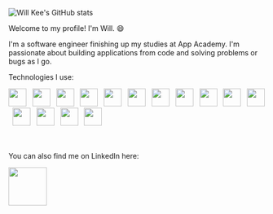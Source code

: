 ![Will Kee's GitHub stats](https://github-readme-stats.vercel.app/api?username=willkee&show_icons=true&theme=merko)

Welcome to my profile! I'm Will. 😄

I'm a software engineer finishing up my studies at App Academy. I'm passionate about building applications from code and solving problems or bugs as I go.

Technologies I use:

<div>
  <img src="https://cdn.jsdelivr.net/gh/devicons/devicon/icons/vscode/vscode-original.svg" width="35px" />
  &nbsp;
  <img src="https://cdn.jsdelivr.net/gh/devicons/devicon/icons/javascript/javascript-plain.svg" width="35px"/>
  &nbsp;
  <img src="https://cdn.jsdelivr.net/gh/devicons/devicon/icons/nodejs/nodejs-original.svg" width="35px" />
  &nbsp;
  <img src="https://cdn.jsdelivr.net/gh/devicons/devicon/icons/react/react-original.svg" width="35px"/>
  &nbsp;
  <img src="https://cdn.jsdelivr.net/gh/devicons/devicon/icons/redux/redux-original.svg" width="35px"/>
  &nbsp;
  <img src="https://cdn.jsdelivr.net/gh/devicons/devicon/icons/express/express-original-wordmark.svg" width="35px"/>
  &nbsp;
  <img src="https://cdn.jsdelivr.net/gh/devicons/devicon/icons/postgresql/postgresql-original.svg" width="35px"/>
  &nbsp;
  <img src="https://cdn.jsdelivr.net/gh/devicons/devicon/icons/sequelize/sequelize-original.svg" width="35px"/>
  &nbsp;
  <img src="https://cdn.jsdelivr.net/gh/devicons/devicon/icons/python/python-original.svg" width="35px"/>
  &nbsp;
   <img src="https://cdn.jsdelivr.net/gh/devicons/devicon/icons/flask/flask-original.svg" width="35px"/>
  &nbsp;
  <img src="https://cdn.jsdelivr.net/gh/devicons/devicon/icons/html5/html5-plain.svg" width="35px"/>
  &nbsp;
   <img src="https://cdn.jsdelivr.net/gh/devicons/devicon/icons/css3/css3-plain.svg" width="35px"/>
  &nbsp;
  <img src="https://cdn.jsdelivr.net/gh/devicons/devicon/icons/git/git-original.svg" width="35px"/>
  &nbsp;
  <img src="https://cdn.jsdelivr.net/gh/devicons/devicon/icons/amazonwebservices/amazonwebservices-plain-wordmark.svg" width="35px"/>
  &nbsp;
  <img src="https://cdn.jsdelivr.net/gh/devicons/devicon/icons/google/google-original.svg" width="35px"/>
</div>
<br>
<br>

You can also find me on LinkedIn here: 

[<img src="https://cdn.jsdelivr.net/gh/devicons/devicon/icons/linkedin/linkedin-original.svg" width="75px"/>](https://www.linkedin.com/in/will-kee/)

